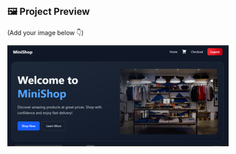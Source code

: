 
## 🖼️ Project Preview
(Add your image below 👇)

![App Preview](https://github.com/shahfahad22/React-Projects-Collection/blob/caf1334bc3ef58a029d365e76cac3925e5950bd2/12-Hackathon/src/assets/Screenshot.png)
